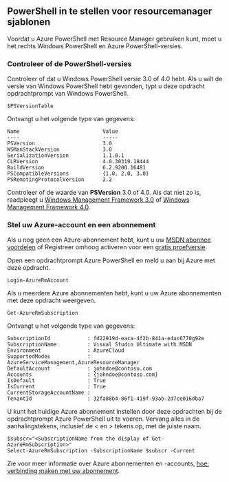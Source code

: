 ## <a name="setting-up-powershell-for-resource-manager-templates"></a>PowerShell in te stellen voor resourcemanager sjablonen

Voordat u Azure PowerShell met Resource Manager gebruiken kunt, moet u het rechts Windows PowerShell en Azure PowerShell-versies.

### <a name="verify-powershell-versions"></a>Controleer of de PowerShell-versies

Controleer of dat u Windows PowerShell versie 3.0 of 4.0 hebt. Als u wilt de versie van Windows PowerShell hebt gevonden, typt u deze opdracht opdrachtprompt van Windows PowerShell.

    $PSVersionTable

Ontvangt u het volgende type van gegevens:

    Name                           Value
    ----                           -----
    PSVersion                      3.0
    WSManStackVersion              3.0
    SerializationVersion           1.1.0.1
    CLRVersion                     4.0.30319.18444
    BuildVersion                   6.2.9200.16481
    PSCompatibleVersions           {1.0, 2.0, 3.0}
    PSRemotingProtocolVersion      2.2


Controleer of de waarde van **PSVersion** 3.0 of 4.0. Als dat niet zo is, raadpleegt u [Windows Management Framework 3.0](http://www.microsoft.com/download/details.aspx?id=34595) of [Windows Management Framework 4.0](http://www.microsoft.com/download/details.aspx?id=40855).

### <a name="set-your-azure-account-and-subscription"></a>Stel uw Azure-account en een abonnement

Als u nog geen een Azure-abonnement hebt, kunt u uw [MSDN abonnee voordelen](https://azure.microsoft.com/pricing/member-offers/msdn-benefits-details/) of Registreer omhoog activeren voor een [gratis proefversie](https://azure.microsoft.com/pricing/free-trial/).

Open een opdrachtprompt Azure PowerShell en meld u aan bij Azure met deze opdracht.

    Login-AzureRmAccount

Als u meerdere Azure abonnementen hebt, kunt u uw Azure abonnementen met deze opdracht weergeven.

    Get-AzureRmSubscription

Ontvangt u het volgende type van gegevens:

    SubscriptionId            : fd22919d-eaca-4f2b-841a-e4ac6770g92e
    SubscriptionName          : Visual Studio Ultimate with MSDN
    Environment               : AzureCloud
    SupportedModes            : AzureServiceManagement,AzureResourceManager
    DefaultAccount            : johndoe@contoso.com
    Accounts                  : {johndoe@contoso.com}
    IsDefault                 : True
    IsCurrent                 : True
    CurrentStorageAccountName :
    TenantId                  : 32fa88b4-86f1-419f-93ab-2d7ce016dba7

U kunt het huidige Azure abonnement instellen door deze opdrachten bij de opdrachtprompt Azure PowerShell uit te voeren. Vervang alles in de aanhalingstekens, inclusief de < en > tekens op, met de juiste naam.

    $subscr="<SubscriptionName from the display of Get-AzureRmSubscription>"
    Select-AzureRmSubscription -SubscriptionName $subscr -Current

Zie voor meer informatie over Azure abonnementen en -accounts, [hoe: verbinding maken met uw abonnement](powershell-install-configure.md#Connect).
